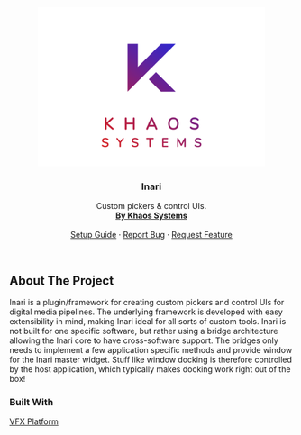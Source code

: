 <div align="center">
    <img src="images/logo.png" alt="Logo" width="80%">
    <h3 align="center">Inari</h3>
    <p align="center">
        Custom pickers & control UIs.
        <br />
        <a href="https://khaos.systems/"><strong>By Khaos Systems</strong></a>
        <br /><br />
        <a href="#">Setup Guide</a>
        ·
        <a href="https://github.com/KhaosSystems/Inari/issues">Report Bug</a>
        ·
        <a href="https://github.com/KhaosSystems/Inari/issues">Request Feature</a>
  </p>
</div>

<br>

## About The Project
Inari is a plugin/framework for creating custom pickers and control UIs for digital media pipelines. The underlying framework is developed with easy extensibility in mind, making Inari ideal for all sorts of custom tools. Inari is not built for one specific software, but rather using a bridge architecture allowing the Inari core to have cross-software support. The bridges only needs to implement a few application specific methods and provide window for the Inari master widget. Stuff like window docking is therefore controlled by the host application, which typically makes docking work right out of the box!


### Built With
[VFX Platform](https://vfxplatform.com/)